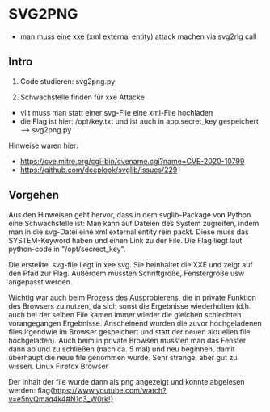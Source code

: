 # SVG2PNG

* man muss eine xxe (xml external entity) attack machen via svg2rlg call 

## Intro 

1. Code studieren: svg2png.py

2. Schwachstelle finden für xxe Attacke 
* vllt muss man statt einer svg-File eine xml-File hochladen 
* die Flag ist hier: /opt/key.txt und ist auch in app.secret_key gespeichert --> svg2png.py 

Hinweise waren hier: 
* https://cve.mitre.org/cgi-bin/cvename.cgi?name=CVE-2020-10799
* https://github.com/deeplook/svglib/issues/229

## Vorgehen
Aus den Hinweisen geht hervor, dass in dem svglib-Package von Python eine Schwachstelle ist: 
Man kann auf Dateien des System zugreifen, indem man in die svg-Datei eine xml external entity rein packt. 
Diese muss das SYSTEM-Keyword haben und einen Link zu der File. Die Flag liegt laut python-code in "/opt/secrect_key". 

Die erstellte .svg-file liegt in xee.svg. Sie beinhaltet die XXE und zeigt auf den Pfad zur Flag. Außerdem mussten
Schriftgröße, Fenstergröße usw angepasst werden. 

Wichtig war auch beim Prozess des Ausprobierens, die in private Funktion des Browsers zu nutzen, da sich sonst
die Ergebnisse wiederholten (d.h. auch bei der selben File kamen immer wieder die gleichen schlechten vorangegangen Ergebnisse. Anscheinend
wurden die zuvor hochgeladenen files irgendwie im Browser gespeichert und statt der neuen aktuellen file hochgeladen). Auch beim in private
Browsen mussten man das Fenster dann ab und zu schließen (nach ca. 5 mal) und neu beginnen, damit überhaupt die neue file
genommen wurde. Sehr strange, aber gut zu wissen. Linux Firefox Browser 

Der Inhalt der file wurde dann als png angezeigt und konnte abgelesen werden: 
flag{https://www.youtube.com/watch?v=e5nyQmaq4k4#N1c3_W0rk!}
 